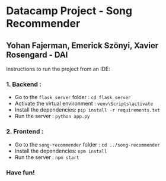 # Datacamp Project - Song Recommender
## Yohan Fajerman, Emerick Szönyi, Xavier Rosengard - DAI

Instructions to run the project from an IDE:

### 1. Backend :
* Go to the ``flask_server`` folder : ``cd flask_server``
* Activate the virtual environment : ``venv\Scripts\activate``
* Install the dependencies: ``pip install -r requirements.txt``
* Run the server : ``python app.py``

### 2. Frontend :
* Go to the ``song-recommender`` folder : ``cd ../song-recommender``
* Install the dependencies: ``npm install``
* Run the server : ``npm start``

### Have fun!